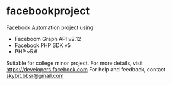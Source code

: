 # facebookproject

Facebook Automation project using 
* Faceboom Graph API v2.12
* Facebook PHP SDK v5
* PHP v5.6

Suitable for college minor project.
For more details, visit https://developers.facebook.com
For help and feedback, contact skybit.bbsr@gmail.com
